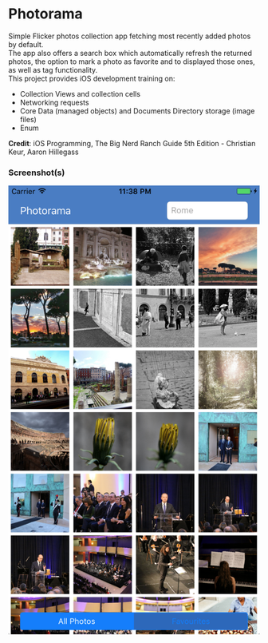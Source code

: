 # Photorama
Simple Flicker photos collection app fetching most recently added photos by default.  
The app also offers a search box which automatically refresh the returned photos, the option to mark a photo as favorite and to displayed those ones, as well as tag functionality.  
This project provides iOS development training on:
- Collection Views and collection cells
- Networking requests
- Core Data (managed objects) and Documents Directory storage (image files)
- Enum

**Credit**: iOS Programming, The Big Nerd Ranch Guide 5th Edition - Christian Keur, Aaron Hillegass

### Screenshot(s)
![Photorama Screenshot](/Photorama_screenshot.png)
